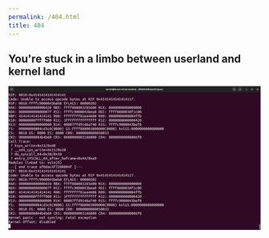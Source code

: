 ```yaml
---
permalink: /404.html
title: 404
---
```

## You're stuck in a limbo between userland and kernel land

![](/img/404.png)

